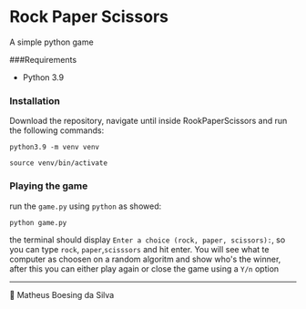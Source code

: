 # Rock Paper Scissors
A simple python game

###Requirements

- Python 3.9

### Installation

Download the repository, navigate until inside
RookPaperScissors and run the following commands:

```
python3.9 -m venv venv
```
```
source venv/bin/activate
```
### Playing the game

run the `game.py` using `python` as showed:
```
python game.py
```

the terminal should display `Enter a choice (rock, paper, scissors):`,
so you can type `rock`, `paper`,`scisssors` and hit enter.
You will see what te computer as choosen on a random algoritm
and show who's the winner, after this you can either play
again or close the game using a `Y/n` option
******
📝 Matheus Boesing da Silva